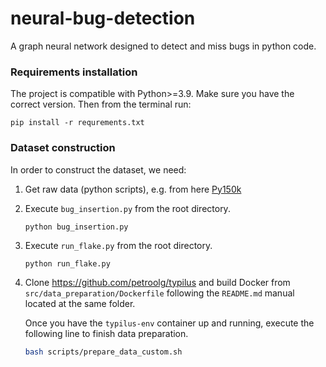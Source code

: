 # neural-bug-detection
A graph neural network designed to detect and miss bugs in python code.

### Requirements installation

The project is compatible with Python>=3.9. Make sure you have the correct version. Then from the terminal run:
```shell script
pip install -r requrements.txt
```

### Dataset construction
In order to construct the dataset, we need:

1) Get raw data (python scripts), e.g. from here [Py150k](https://www.sri.inf.ethz.ch/py150)
2) Execute `bug_insertion.py` from the root directory.
   ```shell script
   python bug_insertion.py
   ```
3) Execute `run_flake.py` from the root directory.
   ```shell script
   python run_flake.py
   ```
4) Clone https://github.com/petroolg/typilus and build Docker from `src/data_preparation/Dockerfile` following the 
`README.md` manual located at the same folder. 

    Once you have the `typilus-env` container up and running, execute the following line to finish data preparation.
    ```bash
    bash scripts/prepare_data_custom.sh
    ```
